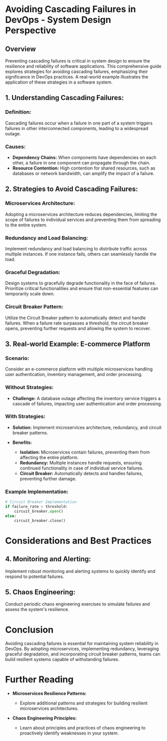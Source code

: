 # Avoiding Cascading Failures in DevOps - System Design Perspective

## Overview

Preventing cascading failures is critical in system design to ensure the resilience and reliability of software applications. This comprehensive guide explores strategies for avoiding cascading failures, emphasizing their significance in DevOps practices. A real-world example illustrates the application of these strategies in a software system.

## 1. Understanding Cascading Failures:

### Definition:

Cascading failures occur when a failure in one part of a system triggers failures in other interconnected components, leading to a widespread outage.

### Causes:

- **Dependency Chains:** When components have dependencies on each other, a failure in one component can propagate through the chain.
- **Resource Contention:** High contention for shared resources, such as databases or network bandwidth, can amplify the impact of a failure.

## 2. Strategies to Avoid Cascading Failures:

### Microservices Architecture:

Adopting a microservices architecture reduces dependencies, limiting the scope of failures to individual services and preventing them from spreading to the entire system.

### Redundancy and Load Balancing:

Implement redundancy and load balancing to distribute traffic across multiple instances. If one instance fails, others can seamlessly handle the load.

### Graceful Degradation:

Design systems to gracefully degrade functionality in the face of failures. Prioritize critical functionalities and ensure that non-essential features can temporarily scale down.

### Circuit Breaker Pattern:

Utilize the Circuit Breaker pattern to automatically detect and handle failures. When a failure rate surpasses a threshold, the circuit breaker opens, preventing further requests and allowing the system to recover.

## 3. Real-world Example: E-commerce Platform

### Scenario:

Consider an e-commerce platform with multiple microservices handling user authentication, inventory management, and order processing.

### Without Strategies:

- **Challenge:** A database outage affecting the inventory service triggers a cascade of failures, impacting user authentication and order processing.

### With Strategies:

- **Solution:** Implement microservices architecture, redundancy, and circuit breaker patterns.
- **Benefits:**

  - **Isolation:** Microservices contain failures, preventing them from affecting the entire platform.
  - **Redundancy:** Multiple instances handle requests, ensuring continued functionality in case of individual service failures.
  - **Circuit Breaker:** Automatically detects and handles failures, preventing further damage.

### Example Implementation:

```python
# Circuit Breaker Implementation
if failure_rate > threshold:
    circuit_breaker.open()
else:
    circuit_breaker.close()
```
# Considerations and Best Practices

## 4. Monitoring and Alerting:

Implement robust monitoring and alerting systems to quickly identify and respond to potential failures.

## 5. Chaos Engineering:

Conduct periodic chaos engineering exercises to simulate failures and assess the system's resilience.

# Conclusion

Avoiding cascading failures is essential for maintaining system reliability in DevOps. By adopting microservices, implementing redundancy, leveraging graceful degradation, and incorporating circuit breaker patterns, teams can build resilient systems capable of withstanding failures.

# Further Reading

- **Microservices Resilience Patterns:**
  - Explore additional patterns and strategies for building resilient microservices architectures.

- **Chaos Engineering Principles:**
  - Learn about principles and practices of chaos engineering to proactively identify weaknesses in your system.